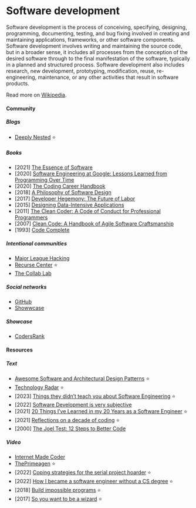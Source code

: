 # Software development

Software development is the process of conceiving, specifying, designing, programming, documenting, testing, and bug fixing involved in creating and maintaining applications, frameworks, or other software components. Software development involves writing and maintaining the source code, but in a broader sense, it includes all processes from the conception of the desired software through to the final manifestation of the software, typically in a planned and structured process. Software development also includes research, new development, prototyping, modification, reuse, re-engineering, maintenance, or any other activities that result in software products.

Read more on [Wikipedia](https://en.wikipedia.org/wiki/Software_development).

#### Community

##### Blogs
- [Deeply Nested](https://nested.substack.com) ⭐

##### Books
- [2021] [The Essence of Software](https://essenceofsoftware.com)
- [2020] [Software Engineering at Google: Lessons Learned from Programming Over Time](https://www.goodreads.com/book/show/48816586-software-engineering-at-google)
- [2020] [The Coding Career Handbook](https://www.learninpublic.org)
- [2018] [A Philosophy of Software Design](https://www.goodreads.com/book/show/39996759-a-philosophy-of-software-design)
- [2017] [Developer Hegemony: The Future of Labor](https://www.goodreads.com/book/show/35051753-developer-hegemony)
- [2015] [Designing Data-Intensive Applications](https://dataintensive.net)
- [2011] [The Clean Coder: A Code of Conduct for Professional Programmers](https://www.goodreads.com/book/show/10284614-the-clean-coder)
- [2007] [Clean Code: A Handbook of Agile Software Craftsmanship](https://www.goodreads.com/book/show/3735293-clean-code)
- [1993] [Code Complete](https://www.goodreads.com/book/show/4845.Code_Complete)

##### Intentional communities
- [Major League Hacking](https://mlh.io)
- [Recurse Center](https://en.wikipedia.org/wiki/Recurse_Center) ⭐
- [The Collab Lab](https://the-collab-lab.codes)

##### Social networks
- [GitHub](https://github.com)
- [Showwcase](https://www.showwcase.com)

##### Showcase
- [CodersRank](https://codersrank.io)

#### Resources

##### Text
- [Awesome Software and Architectural Design Patterns](https://github.com/DovAmir/awesome-design-patterns) ⭐
- [Technology Radar](https://www.thoughtworks.com/radar) ⭐
- [2023] [Things they didn’t teach you about Software Engineering](https://vadimkravcenko.com/shorts/things-they-didnt-teach-you) ⭐
- [2022] [Software Development is very subjective](https://vadimkravcenko.com/shorts/software-development-subjective)
- [2021] [20 Things I’ve Learned in my 20 Years as a Software Engineer](https://www.simplethread.com/20-things-ive-learned-in-my-20-years-as-a-software-engineer) ⭐
- [2021] [Reflections on a decade of coding](https://www.scattered-thoughts.net/writing/reflections-on-a-decade-of-coding) ⭐
- [2000] [The Joel Test: 12 Steps to Better Code](https://www.joelonsoftware.com/2000/08/09/the-joel-test-12-steps-to-better-code)

##### Video
- [Internet Made Coder](https://www.youtube.com/channel/UCcJQ96WlEhJ0Ve0SLmU310Q)
- [ThePrimeagen](https://www.youtube.com/channel/UC8ENHE5xdFSwx71u3fDH5Xw) ⭐
- [2022] [Coping strategies for the serial project hoarder](https://simonwillison.net/2022/Nov/26/productivity) ⭐
- [2022] [How I became a software engineer without a CS degree](https://www.youtube.com/watch?v=8CDCv_mtHig) ⭐
- [2018] [Build impossible programs](https://www.deconstructconf.com/2018/julia-evans-build-impossible-programs) ⭐
- [2017] [So you want to be a wizard](https://jvns.ca/blog/so-you-want-to-be-a-wizard) ⭐
